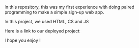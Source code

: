 In this repository, this was my first experience with doing paired programming to make a simple sign-up web app.

In this project, we used HTML, CS and JS

Here is a link to our deployed project:

I hope you enjoy ! 